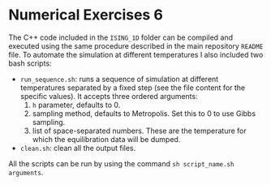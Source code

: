 # Numerical Exercises 6

The C++ code included in the `ISING_1D` folder can be compiled and executed using the same procedure described in the main repository `README` file. To automate the simulation at different temperatures I also included two bash scripts:

- `run_sequence.sh`: runs a sequence of simulation at different temperatures separated by a fixed step (see the file content for the specific values). It accepts three ordered arguments:
    1. `h` parameter, defaults to 0.
    2. sampling method, defaults to Metropolis. Set this to 0 to use Gibbs sampling.
    3. list of space-separated numbers. These are the temperature for which the equilibration data will be dumped.
- `clean.sh`: clean all the output files.

All the scripts can be run by using the command `sh script_name.sh arguments`.